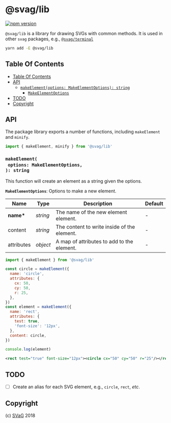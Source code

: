 # @svag/lib

[![npm version](https://badge.fury.io/js/%40svag%2Flib.svg)](https://npmjs.org/package/@svag/lib)

`@svag/lib` is a library for drawing SVGs with common methods. It is used in other `svag` packages, e.g., [`@svag/terminal`](https://github.com/svagjs/terminal)

```sh
yarn add -E @svag/lib
```

## Table Of Contents

- [Table Of Contents](#table-of-contents)
- [API](#api)
  * [`makeElement(options: MakeElementOptions): string`](#makeelementoptions-makeelementoptions-string)
    * [`MakeElementOptions`](#makeelementoptions)
- [TODO](#todo)
- [Copyright](#copyright)

## API

The package library exports a number of functions, including `makeElement` and `minify`.

```js
import { makeElement, minify } from '@svag/lib'
```

### `makeElement(`<br/>&nbsp;&nbsp;`options: MakeElementOptions,`<br/>`): string`

This function will create an element as a string given the options.

__<a name="makeelementoptions">`MakeElementOptions`</a>__: Options to make a new element.

| Name | Type | Description | Default |
| ---- | ---- | ----------- | ------- |
| __name*__ | _string_ | The name of the new element element. | - |
| content | _string_ | The content to write inside of the element. | - |
| attributes | _object_ | A map of attributes to add to the element. | - |

```js
import { makeElement } from '@svag/lib'

const circle = makeElement({
  name: 'circle',
  attributes: {
    cx: 50,
    cy: 50,
    r: 25,
  },
})
const element = makeElement({
  name: 'rect',
  attributes: {
    test: true,
    'font-size': '12px',
  },
  content: circle,
})

console.log(element)
```

```svg
<rect test="true" font-size="12px"><circle cx="50" cy="50" r="25"/></rect>
```

## TODO

- [ ] Create an alias for each SVG element, e.g., `circle`, `rect`, _etc_.

## Copyright

(c) [SVaG][1] 2018

[1]: https://svag.co
